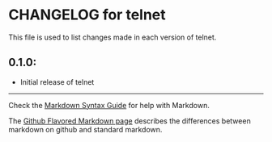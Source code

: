 # CHANGELOG for telnet

This file is used to list changes made in each version of telnet.

## 0.1.0:

* Initial release of telnet

- - -
Check the [Markdown Syntax Guide](http://daringfireball.net/projects/markdown/syntax) for help with Markdown.

The [Github Flavored Markdown page](http://github.github.com/github-flavored-markdown/) describes the differences between markdown on github and standard markdown.
